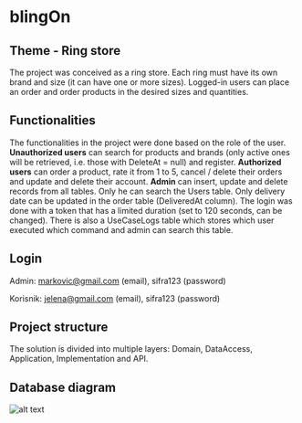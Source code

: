 # blingOn
## Theme - Ring store

The project was conceived as a ring store. Each ring must have its own brand and size (it can have one or more sizes). Logged-in users can place an order and order products in the desired sizes and quantities.



## Functionalities

The functionalities in the project were done based on the role of the user. 
**Unauthorized users** can search for products and brands (only active ones will be retrieved, i.e. those with DeleteAt = null) and register.
**Authorized users** can order a product, rate it from 1 to 5, cancel / delete their orders and update and delete their account.
**Admin** can insert, update and delete records from all tables. Only he can search the Users table. Only delivery date can be updated in the order table (DeliveredAt column).
The login was done with a token that has a limited duration (set to 120 seconds, can be changed).
There is also a UseCaseLogs table which stores which user executed which command and admin can search this table.



## Login

Admin: markovic@gmail.com (email), sifra123 (password)

Korisnik: jelena@gmail.com (email), sifra123 (password)



## Project structure

The solution is divided into multiple layers: Domain, DataAccess, Application, Implementation and API. 


## Database diagram

![alt text](https://user-images.githubusercontent.com/51022026/122390290-1de99200-cf72-11eb-8871-458be77271d4.png)
